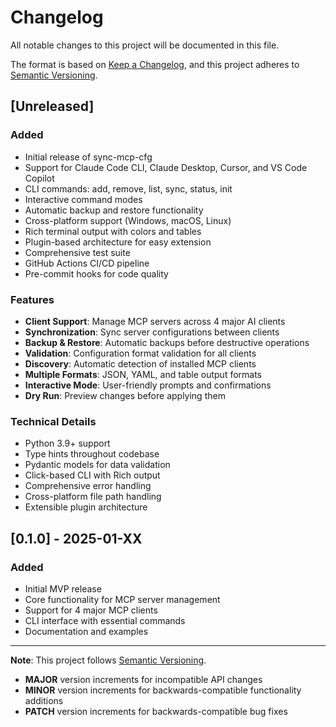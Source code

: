 # Changelog

All notable changes to this project will be documented in this file.

The format is based on [Keep a Changelog](https://keepachangelog.com/en/1.0.0/),
and this project adheres to [Semantic Versioning](https://semver.org/spec/v2.0.0.html).

## [Unreleased]

### Added
- Initial release of sync-mcp-cfg
- Support for Claude Code CLI, Claude Desktop, Cursor, and VS Code Copilot
- CLI commands: add, remove, list, sync, status, init
- Interactive command modes
- Automatic backup and restore functionality
- Cross-platform support (Windows, macOS, Linux)
- Rich terminal output with colors and tables
- Plugin-based architecture for easy extension
- Comprehensive test suite
- GitHub Actions CI/CD pipeline
- Pre-commit hooks for code quality

### Features
- **Client Support**: Manage MCP servers across 4 major AI clients
- **Synchronization**: Sync server configurations between clients
- **Backup & Restore**: Automatic backups before destructive operations
- **Validation**: Configuration format validation for all clients
- **Discovery**: Automatic detection of installed MCP clients
- **Multiple Formats**: JSON, YAML, and table output formats
- **Interactive Mode**: User-friendly prompts and confirmations
- **Dry Run**: Preview changes before applying them

### Technical Details
- Python 3.9+ support
- Type hints throughout codebase
- Pydantic models for data validation
- Click-based CLI with Rich output
- Comprehensive error handling
- Cross-platform file path handling
- Extensible plugin architecture

## [0.1.0] - 2025-01-XX

### Added
- Initial MVP release
- Core functionality for MCP server management
- Support for 4 major MCP clients
- CLI interface with essential commands
- Documentation and examples

---

**Note**: This project follows [Semantic Versioning](https://semver.org/). 
- **MAJOR** version increments for incompatible API changes
- **MINOR** version increments for backwards-compatible functionality additions  
- **PATCH** version increments for backwards-compatible bug fixes